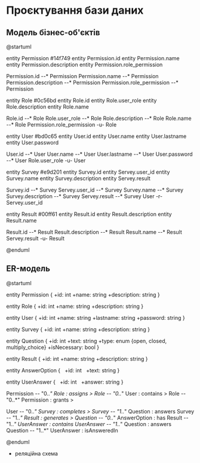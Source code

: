 # Проєктування бази даних
 
 
## Модель бізнес-об'єктів

@startuml

entity Permission #14f749
entity Permission.id
entity Permission.name
entity Permission.description
entity Permission.role_permission

Permission.id --* Permission
Permission.name --* Permission
Permission.description --* Permission
Permission.role_permission --* Permission 
 
entity Role #0c56bd
entity Role.id
entity Role.user_role
entity Role.description
entity Role.name

Role.id --* Role
Role.user_role --* Role
Role.description --* Role
Role.name --* Role
Permission.role_permission -u- Role

entity User #bd0c65
entity User.id
entity User.name
entity User.lastname
entity User.password

User.id --* User
User.name --* User
User.lastname --* User
User.password --* User
Role.user_role -u- User

entity Survey #e9d201
entity Survey.id
entity Servey.user_id
entity Survey.name
entity Survey.description
entity Servey.result

Survey.id --* Survey
Servey.user_id --* Survey
Survey.name --* Survey
Survey.description --* Survey
Servey.result --* Survey
User -r- Servey.user_id

entity Result #00ff61
entity Result.id
entity Result.description
entity Result.name

Result.id --* Result
Result.description --* Result
Result.name --* Result
Servey.result -u- Result

@enduml 

## ER-модель
@startuml

entity Permission {
  +id: int
  +name: string
  +description: string
}

entity Role {
  +id: int
  +name: string
  +description: string
}

entity User {
  +id: int
  +name: string
  +lastname: string
  +password: string
}

entity Survey {
  +id: int
  +name: string
  +description: string
}

entity Question {
  +id: int
  +text: string
  +type: enum {open, closed, multiply_choice}
  +isNecessary: bool
}

entity Result {
  +id: int
  +name: string
  +description: string
}

entity AnswerOption {
  +id: int
  +text: string
}

entity UserAnswer {
  +id: int
  +answer: string
}

Permission -- "0..*" Role : assigns >
Role -- "0..*" User : contains >
Role -- "0..*" Permission : grants >

User -- "0..*" Survey : completes >
Survey -- "1..*" Question : answers
Survey -- "1..*" Result : generates >
Question -- "0..*" AnswerOption : has
Result -- "1..*" UserAnswer : contains
UserAnswer -- "1..*" Question : answers
Question -- "1..*" UserAnswer : isAnsweredIn


@enduml
- реляційна схема

